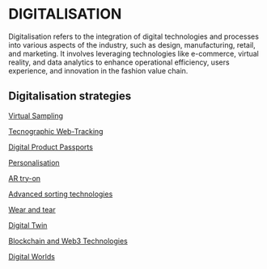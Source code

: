 ﻿# DIGITALISATION
Digitalisation refers to the integration of digital technologies and processes into various aspects of the industry, such as design, manufacturing, retail, and marketing. It involves leveraging technologies like e-commerce, virtual reality, and data analytics to enhance operational efficiency, users experience, and innovation in the fashion value chain.

## Digitalisation strategies

[Virtual Sampling](http://circularloopholes.net/category/digitalization/Virtual%20Sampling.html)

[Tecnographic Web-Tracking](#tecnographic-web-Tracking)

[Digital Product Passports](#digital-product-passports)

[Personalisation](#personalisation)

[AR try-on](http://circularloopholes.net/category/digitalization/AR%20try-on.html)

[Advanced sorting technologies](#advanced-sorting-technologies)

[Wear and tear](#wear-and-tear)

[Digital Twin](#digital-twin)

[Blockchain and Web3 Technologies](#blockchain-and-web3-technologies)

[Digital Worlds](#digital-worlds)

